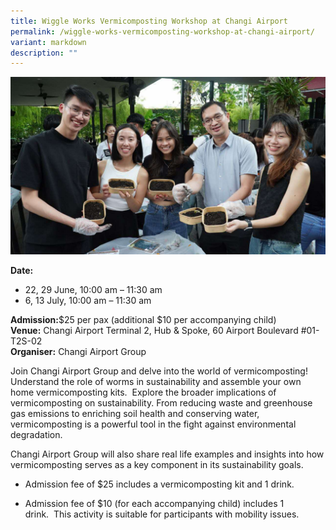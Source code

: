 ```yaml
---
title: Wiggle Works Vermicomposting Workshop at Changi Airport
permalink: /wiggle-works-vermicomposting-workshop-at-changi-airport/
variant: markdown
description: ""
---
```

![Vermicomposting_Workshop_Changi_Airport](/images/Workshop%20&amp;%20Talks/Wiggle_Works_Vermicomposting_Workshop_at_Changi_Airport.jpg)

**Date:** <br>
* 22, 29 June, 10:00 am – 11:30 am&nbsp;&nbsp;
* 6, 13 July, 10:00 am – 11:30 am  <br> 

**Admission:**$25 per pax (additional $10 per accompanying child) <br> 
**Venue:** Changi Airport Terminal 2, Hub &amp; Spoke, 60 Airport Boulevard #01-T2S-02  <br> 
**Organiser:** Changi Airport Group   

Join Changi Airport Group and delve into the world of vermicomposting! Understand the role of worms in sustainability and assemble your own home vermicomposting kits.&nbsp;&nbsp;Explore the broader implications of vermicomposting on sustainability. From reducing waste and greenhouse gas emissions to enriching soil health and conserving water, vermicomposting is a powerful tool in the fight against environmental degradation. &nbsp;&nbsp;

Changi Airport Group will also share real life examples and insights into how vermicomposting serves as a key component in its&nbsp;sustainability goals. &nbsp;

*   Admission fee of $25 includes a vermicomposting kit and 1 drink.&nbsp;
    
*   Admission fee of $10 (for each accompanying child) includes 1 drink.&nbsp;&nbsp;This activity is suitable for participants with mobility issues.

 

<a target="_blank" class="btn-link" href="https://www.changiairport.com/en/discover/latest-happenings/wiggle-works.html"><img src="/images/gogreensg_website-32.png"></a> 

 

<style> 
.btn-link { 
display: none; 
} 

a.btn-link[target="_blank"]:after { 
display: none; 
} 

.btn-link > img { 
width: 100%; 
} 
</style>